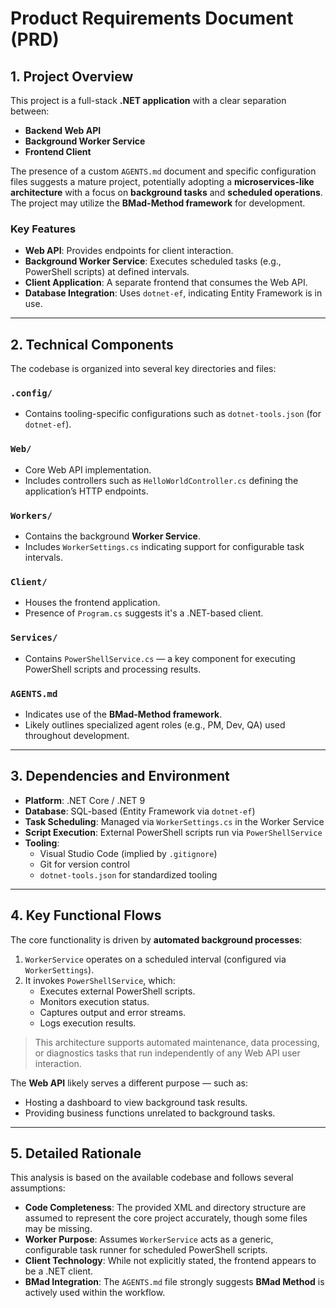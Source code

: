# Product Requirements Document (PRD)

## 1. Project Overview

This project is a full-stack **.NET application** with a clear separation between:

- **Backend Web API**
- **Background Worker Service**
- **Frontend Client**

The presence of a custom `AGENTS.md` document and specific configuration files suggests a mature project, potentially adopting a **microservices-like architecture** with a focus on **background tasks** and **scheduled operations**. The project may utilize the **BMad-Method framework** for development.

### Key Features

- **Web API**: Provides endpoints for client interaction.
- **Background Worker Service**: Executes scheduled tasks (e.g., PowerShell scripts) at defined intervals.
- **Client Application**: A separate frontend that consumes the Web API.
- **Database Integration**: Uses `dotnet-ef`, indicating Entity Framework is in use.

---

## 2. Technical Components

The codebase is organized into several key directories and files:

### `.config/`
- Contains tooling-specific configurations such as `dotnet-tools.json` (for `dotnet-ef`).

### `Web/`
- Core Web API implementation.
- Includes controllers such as `HelloWorldController.cs` defining the application’s HTTP endpoints.

### `Workers/`
- Contains the background **Worker Service**.
- Includes `WorkerSettings.cs` indicating support for configurable task intervals.

### `Client/`
- Houses the frontend application.
- Presence of `Program.cs` suggests it's a .NET-based client.

### `Services/`
- Contains `PowerShellService.cs` — a key component for executing PowerShell scripts and processing results.

### `AGENTS.md`
- Indicates use of the **BMad-Method framework**.
- Likely outlines specialized agent roles (e.g., PM, Dev, QA) used throughout development.

---

## 3. Dependencies and Environment

- **Platform**: .NET Core / .NET 9
- **Database**: SQL-based (Entity Framework via `dotnet-ef`)
- **Task Scheduling**: Managed via `WorkerSettings.cs` in the Worker Service
- **Script Execution**: External PowerShell scripts run via `PowerShellService`
- **Tooling**:
  - Visual Studio Code (implied by `.gitignore`)
  - Git for version control
  - `dotnet-tools.json` for standardized tooling

---

## 4. Key Functional Flows

The core functionality is driven by **automated background processes**:

1. `WorkerService` operates on a scheduled interval (configured via `WorkerSettings`).
2. It invokes `PowerShellService`, which:
   - Executes external PowerShell scripts.
   - Monitors execution status.
   - Captures output and error streams.
   - Logs execution results.

> This architecture supports automated maintenance, data processing, or diagnostics tasks that run independently of any Web API user interaction.

The **Web API** likely serves a different purpose — such as:

- Hosting a dashboard to view background task results.
- Providing business functions unrelated to background tasks.

---

## 5. Detailed Rationale

This analysis is based on the available codebase and follows several assumptions:

- **Code Completeness**: The provided XML and directory structure are assumed to represent the core project accurately, though some files may be missing.
- **Worker Purpose**: Assumes `WorkerService` acts as a generic, configurable task runner for scheduled PowerShell scripts.
- **Client Technology**: While not explicitly stated, the frontend appears to be a .NET client.
- **BMad Integration**: The `AGENTS.md` file strongly suggests **BMad Method** is actively used within the workflow.
